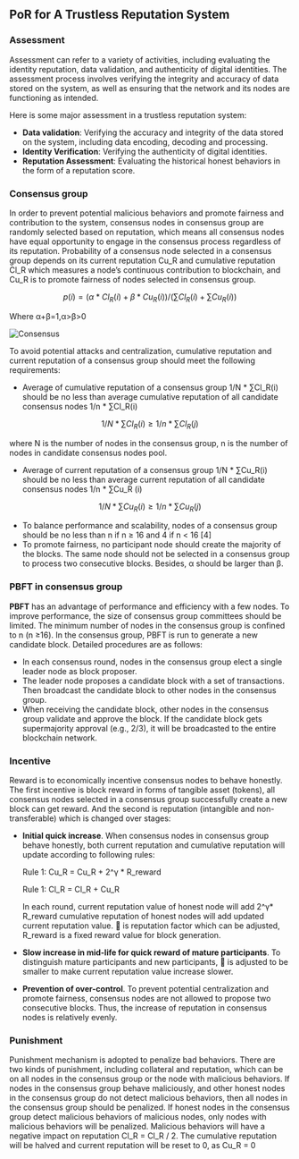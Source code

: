 ## PoR for A Trustless Reputation System

### Assessment

Assessment can refer to a variety of activities, including evaluating the identity reputation, data validation, and authenticity of digital identities. The assessment process involves verifying the integrity and accuracy of data stored on the system, as well as ensuring that the network and its nodes are functioning as intended.

Here is some major assessment in a trustless reputation system:

  - **Data validation**: Verifying the accuracy and integrity of the data stored on the system, including data encoding, decoding and processing.
  - **Identity Verification**: Verifying the authenticity of digital identities.
  - **Reputation Assessment**: Evaluating the historical honest behaviors in the form of a reputation score. 

### Consensus group

In order to prevent potential malicious behaviors and promote fairness and contribution to the system, consensus nodes in consensus group are randomly selected based on reputation, which means all consensus nodes have equal opportunity to engage in the consensus process regardless of its reputation. Probability of a consensus node selected in a consensus group depends on its current reputation Cu_R and cumulative reputation Cl_R which measures a node’s continuous contribution to blockchain, and Cu_R is to promote fairness of nodes selected in consensus group.

```math
p(i) = (α * Cl_R(i) + β * Cu_R(i)) / (∑Cl_R(i) + ∑Cu_R(i))
```
Where α+β=1,α>β>0

![Consensus](img/consensus.png)

To avoid potential attacks and centralization, cumulative reputation and current reputation of a consensus group should meet the following requirements:

  - Average of cumulative reputation of a consensus group 1/N * ∑Cl_R(i) should be no less than average cumulative reputation of all candidate consensus nodes 1/n * ∑Cl_R(i)
  
```math
1/N * ∑Cl_R(i) ≥ 1/n * ∑Cl_R(j)
```
  
  where N is the number of nodes in the consensus group, n is the number of nodes in candidate consensus nodes pool.

  - Average of current reputation of a consensus group 1/N * ∑Cu_R(i) should be no less than average current reputation of all candidate consensus nodes 1/n * ∑Cu_R (i)

```math
1/N * ∑Cu_R(i) ≥ 1/n * ∑Cu_R(j)
```

  - To balance performance and scalability, nodes of a consensus group should be no less than n if n ≥ 16 and 4 if n < 16 [4]
  - To promote fairness, no participant node should create the majority of the blocks. The same node should not be selected in a consensus group to process two consecutive blocks. Besides, α should be larger than β.

### PBFT in consensus group

**PBFT** has an advantage of performance and efficiency with a few nodes. To improve performance, the size of consensus group committees should be limited. The minimum number of nodes in the consensus group is confined to n (n ≥16). In the consensus group, PBFT is run to generate a new candidate block. Detailed procedures are as follows:

  - In each consensus round, nodes in the consensus group elect a single leader node as block proposer.
  - The leader node proposes a candidate block with a set of transactions. Then broadcast the candidate block to other nodes in the consensus group.
  - When receiving the candidate block, other nodes in the consensus group validate and approve the block. If the candidate block gets supermajority approval (e.g., 2/3), it will be broadcasted to the entire blockchain network.

### Incentive

Reward is to economically incentive consensus nodes to behave honestly. The first incentive is block reward in forms of tangible asset (tokens), all consensus nodes selected in a consensus group successfully create a new block can get reward. And the second is reputation (intangible and non-transferable) which is changed over stages:

  - **Initial quick increase**. When consensus nodes in consensus group behave honestly, both current reputation and cumulative reputation will update according to following rules:

    Rule 1: Cu_R = Cu_R + 2^γ * R_reward
    
    Rule 1: Cl_R = Cl_R + Cu_R

    In each round, current reputation value of honest node will add 2^γ* R_reward cumulative reputation of honest nodes will add updated current reputation value.  is reputation factor which can be adjusted, R_reward  is a fixed reward value for block generation.

  - **Slow increase in mid-life for quick reward of mature participants**. To distinguish mature participants and new participants,  is adjusted to be smaller to make current reputation value increase slower.

  - **Prevention of over-control**. To prevent potential centralization and promote fairness, consensus nodes are not allowed to propose two consecutive blocks. Thus, the increase of reputation in consensus nodes is relatively evenly.

### Punishment

Punishment mechanism is adopted to penalize bad behaviors. There are two kinds of punishment, including collateral and reputation, which can be on all nodes in the consensus group or the node with malicious behaviors. If nodes in the consensus group behave maliciously, and other honest nodes in the consensus group do not detect malicious behaviors, then all nodes in the consensus group should be penalized. If honest nodes in the consensus group detect malicious behaviors of malicious nodes, only nodes with malicious behaviors will be penalized. Malicious behaviors will have a negative impact on reputation Cl_R = Cl_R / 2. The cumulative reputation will be halved and current reputation will be reset to 0, as Cu_R = 0
